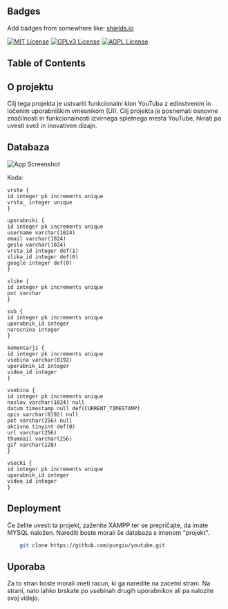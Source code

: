 
## Badges

Add badges from somewhere like: [shields.io](https://shields.io/)

[![MIT License](https://img.shields.io/badge/License-MIT-green.svg)](https://choosealicense.com/licenses/mit/)
[![GPLv3 License](https://img.shields.io/badge/License-GPL%20v3-yellow.svg)](https://opensource.org/licenses/)
[![AGPL License](https://img.shields.io/badge/license-AGPL-blue.svg)](http://www.gnu.org/licenses/agpl-3.0)


## Table of Contents
## O projektu

Cilj tega projekta je ustvariti funkcionalni klon YouTuba z edinstvenim in ločenim uporabniškim vmesnikom (UI). Cilj projekta je posnemati osnovne značilnosti in funkcionalnosti izvirnega spletnega mesta YouTube, hkrati pa uvesti svež in inovativen dizajn.


## Databaza

![App Screenshot](https://imgur.com/6nv7GPF)

Koda:
    
    vrste {
	id integer pk increments unique
	vrsta_ integer unique
    }

    uporabniki {
	id integer pk increments unique
	username varchar(1024)
	email varchar(1024)
	geslo varchar(1024)
	vrsta_id integer def(1)
	slika_id integer def(0)
	google integer def(0)
    }

    slike {
	id integer pk increments unique
	pot varchar
    }

    sub {
	id integer pk increments unique
	uporabnik_id integer
	narocnina integer
    }

    komentarji {
	id integer pk increments unique
	vsebina varchar(8192)
	uporabnik_id integer
	video_id integer
    }

    vsebina {
	id integer pk increments unique
	naslov varchar(1024) null
	datum timestamp null def(CURRENT_TIMESTAMP)
	opis varchar(8192) null
	pot varchar(256) null
	aktivno tinyint def(0)
	url varchar(256)
	thumnail varchar(256)
	gif varchar(128)
    }

    vsecki {
	id integer pk increments unique
	uporabnik_id integer
	video_id integer
    }


## Deployment

Če želite uvesti ta projekt, zaženite XAMPP ter se prepričajte, da imate MYSQL naložen. Narediti boste morali še databaza s imenom "projekt".

```bash
    git clone https://github.com/pungiu/youtube.git
```


## Uporaba

Za to stran boste morali imeti racun, ki ga naredite na zacetni strani. Na strani, nato lahko brskate po vsebinah drugih uporabnikov ali pa nalozite svoj videjo.
